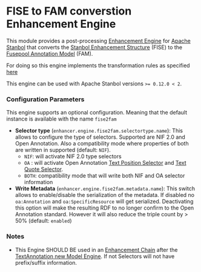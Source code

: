 FISE to FAM converstion Enhancement Engine
==========================================

This module provides a post-processing [Enhancement Engine](http://stanbol.apache.org/docs/trunk/components/enhancer/engines) for [Apache Stanbol](http://stanbol.apache.org) that converts the [Stanbol Enhancement Structure](http://stanbol.apache.org/docs/trunk/components/enhancer/enhancementstructure) (FISE) to the [Fusepool Annotation Model](https://github.com/fusepoolP3/overall-architecture/blob/master/wp3/fp-anno-model/fp-anno-model.md) (FAM).

For doing so this engine implements the transformation rules as specified [here](https://github.com/fusepoolP3/overall-architecture/blob/master/wp3/fp-anno-model/fp-anno-model.md#transformation-of-fise-to-the-fusepool-annotation-model)

This engine can be used with Apache Stanbol versions  `>= 0.12.0 < 2`.

### Configuration Parameters

This engine supports an optional configuration. Meaning that the default instance is available with the name `fise2fam`

* __Selector type__ (`enhancer.engine.fise2fam.selectortype.name`): This allows to configure the type of selectors. Supported are NIF 2.0 and Open Annotation. Also a compatibility mode where properties of both are written in supported (default: `NIF`).
    * `NIF`: will activate NIF 2.0 type selectors
    * `OA` : will activate Open Annotation [Text Position Selector](http://www.openannotation.org/spec/core/specific.html#TextPositionSelector) and [Text Quote Selector](http://www.openannotation.org/spec/core/specific.html#TextQuoteSelector).
    * `BOTH`: compatibility mode that will write both NIF and OA selector information
* __Write Metadata__ (`enhancer.engine.fise2fam.metadata.name`): This switch allows to enable/disable the serialization of the metadata. If disabled no `oa:Annotation` and `oa:SpecificResource` will get serialized. Deactivating this option will make the resulting RDF to no longer confirm to the Open Annotation standard. However it will also reduce the triple count by > 50% (default: `enabled`)

### Notes

* This Engine SHOULD BE used in an [Enhancement Chain](http://stanbol.apache.org/docs/trunk/components/enhancer/chains/) after the [TextAnnotation new Model Engine](http://stanbol.apache.org/docs/trunk/components/enhancer/engines/textannotationnewmodel). If not Selectors will not have prefix/suffix information.
